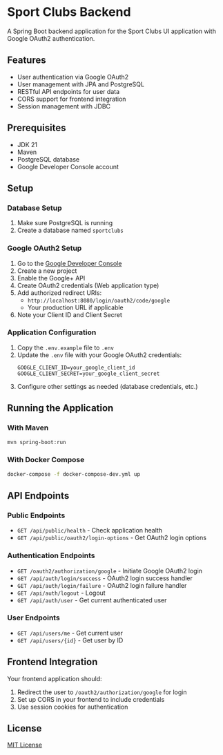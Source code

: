 # Sport Clubs Backend

A Spring Boot backend application for the Sport Clubs UI application with Google OAuth2 authentication.

## Features

- User authentication via Google OAuth2
- User management with JPA and PostgreSQL
- RESTful API endpoints for user data
- CORS support for frontend integration
- Session management with JDBC

## Prerequisites

- JDK 21
- Maven
- PostgreSQL database
- Google Developer Console account

## Setup

### Database Setup

1. Make sure PostgreSQL is running
2. Create a database named `sportclubs`

### Google OAuth2 Setup

1. Go to the [Google Developer Console](https://console.developers.google.com/)
2. Create a new project
3. Enable the Google+ API
4. Create OAuth2 credentials (Web application type)
5. Add authorized redirect URIs:
   - `http://localhost:8080/login/oauth2/code/google`
   - Your production URL if applicable
6. Note your Client ID and Client Secret

### Application Configuration

1. Copy the `.env.example` file to `.env`
2. Update the `.env` file with your Google OAuth2 credentials:
   ```
   GOOGLE_CLIENT_ID=your_google_client_id
   GOOGLE_CLIENT_SECRET=your_google_client_secret
   ```
3. Configure other settings as needed (database credentials, etc.)

## Running the Application

### With Maven

```bash
mvn spring-boot:run
```

### With Docker Compose

```bash
docker-compose -f docker-compose-dev.yml up
```

## API Endpoints

### Public Endpoints

- `GET /api/public/health` - Check application health
- `GET /api/public/oauth2/login-options` - Get OAuth2 login options

### Authentication Endpoints

- `GET /oauth2/authorization/google` - Initiate Google OAuth2 login
- `GET /api/auth/login/success` - OAuth2 login success handler
- `GET /api/auth/login/failure` - OAuth2 login failure handler
- `GET /api/auth/logout` - Logout
- `GET /api/auth/user` - Get current authenticated user

### User Endpoints

- `GET /api/users/me` - Get current user
- `GET /api/users/{id}` - Get user by ID

## Frontend Integration

Your frontend application should:

1. Redirect the user to `/oauth2/authorization/google` for login
2. Set up CORS in your frontend to include credentials
3. Use session cookies for authentication

## License

[MIT License](LICENSE) 
